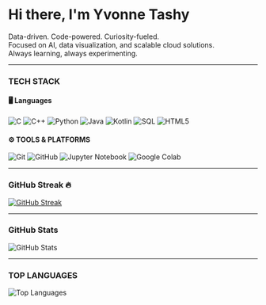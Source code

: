 # Hi there, I'm Yvonne Tashy

Data-driven. Code-powered. Curiosity-fueled.  
Focused on AI, data visualization, and scalable cloud solutions.  
Always learning, always experimenting.  

---


###  TECH STACK

#### 🖥️ Languages
![C](https://img.shields.io/badge/C-00599C?style=for-the-badge&logo=c&logoColor=white)
![C++](https://img.shields.io/badge/C++-00599C?style=for-the-badge&logo=cplusplus&logoColor=white)
![Python](https://img.shields.io/badge/Python-3776AB?style=for-the-badge&logo=python&logoColor=yellow)
![Java](https://img.shields.io/badge/Java-007396?style=for-the-badge&logo=openjdk&logoColor=white)
![Kotlin](https://img.shields.io/badge/Kotlin-7F52FF?style=for-the-badge&logo=kotlin&logoColor=white)
![SQL](https://img.shields.io/badge/SQL-336791?style=for-the-badge&logo=postgresql&logoColor=white)
![HTML5](https://img.shields.io/badge/HTML5-E34F26?style=for-the-badge&logo=html5&logoColor=white)

#### ⚙️ TOOLS & PLATFORMS
![Git](https://img.shields.io/badge/Git-F05032?style=for-the-badge&logo=git&logoColor=white)
![GitHub](https://img.shields.io/badge/GitHub-181717?style=for-the-badge&logo=github&logoColor=white)
![Jupyter Notebook](https://img.shields.io/badge/Jupyter-F37626?style=for-the-badge&logo=jupyter&logoColor=white)
![Google Colab](https://img.shields.io/badge/Colab-F9AB00?style=for-the-badge&logo=googlecolab&logoColor=white)

---

### GitHub Streak  🔥
[![GitHub Streak](https://github-readme-streak-stats.herokuapp.com?user=Yvonne-Tashy&theme=tokyonight&fire=ff9d00&v=2)](https://git.io/streak-stats)




---





### GitHub Stats  
![GitHub Stats](https://github-readme-stats.vercel.app/api?username=Yvonne-Tashy&show_icons=true&theme=tokyonight)

---

### TOP LANGUAGES 
![Top Languages](https://github-readme-stats.vercel.app/api/top-langs/?username=Yvonne-Tashy&layout=compact&theme=tokyonight)

<!--
**Yvonne-Tashy/Yvonne-Tashy** is a ✨ _special_ ✨ repository because its `README.md` (this file) appears on your GitHub profile.

Here are some ideas to get you started:

- 🔭 I’m currently working on ...
- 🌱 I’m currently learning ...
- 👯 I’m looking to collaborate on ...
- 🤔 I’m looking for help with ...
- 💬 Ask me about ...
- 📫 How to reach me: ...
- 😄 Pronouns: ...
- ⚡ Fun fact: ...
-->
